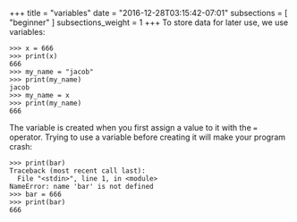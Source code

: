 +++
title = "variables"
date = "2016-12-28T03:15:42-07:01"
subsections = [ "beginner" ]
subsections_weight = 1
+++
To store data for later use, we use variables:

	>>> x = 666
	>>> print(x)
	666
	>>> my_name = "jacob"
	>>> print(my_name)
	jacob
	>>> my_name = x
	>>> print(my_name)
	666

The variable is created when you first assign a value to it with the `=` operator. Trying to use a variable before creating it will make your program crash:

	>>> print(bar)
	Traceback (most recent call last):
	  File "<stdin>", line 1, in <module>
	NameError: name 'bar' is not defined
	>>> bar = 666
	>>> print(bar)
	666
